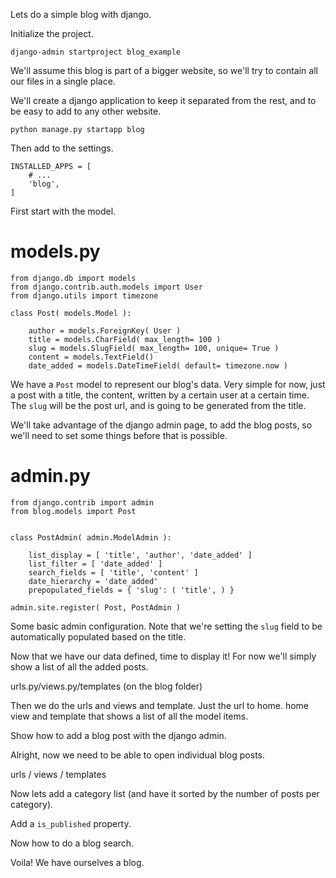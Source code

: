 Lets do a simple blog with django.

Initialize the project.

`django-admin startproject blog_example`


We'll assume this blog is part of a bigger website, so we'll try to contain all our files in a single place.

We'll create a django application to keep it separated from the rest, and to be easy to add to any other website.

`python manage.py startapp blog`

Then add to the settings.

    INSTALLED_APPS = [
        # ...
        'blog',
    ]


First start with the model.

# models.py #

    from django.db import models
    from django.contrib.auth.models import User
    from django.utils import timezone
    
    class Post( models.Model ):
    
        author = models.ForeignKey( User )
        title = models.CharField( max_length= 100 )
        slug = models.SlugField( max_length= 100, unique= True )
        content = models.TextField()
        date_added = models.DateTimeField( default= timezone.now )

We have a `Post` model to represent our blog's data. Very simple for now, just a post with a title, the content, written by a certain user at a certain time.
The `slug` will be the post url, and is going to be generated from the title.

We'll take advantage of the django admin page, to add the blog posts, so we'll need to set some things before that is possible.

# admin.py #

    from django.contrib import admin
    from blog.models import Post
    
    
    class PostAdmin( admin.ModelAdmin ):
    
        list_display = [ 'title', 'author', 'date_added' ]
        list_filter = [ 'date_added' ]
        search_fields = [ 'title', 'content' ]
        date_hierarchy = 'date_added'
        prepopulated_fields = { 'slug': ( 'title', ) }
    
    admin.site.register( Post, PostAdmin )

Some basic admin configuration. Note that we're setting the `slug` field to be automatically populated based on the title.

Now that we have our data defined, time to display it! For now we'll simply show a list of all the added posts.

urls.py/views.py/templates (on the blog folder)

Then we do the urls and views and template.
Just the url to home.
home view
and template that shows a list of all the model items.



Show how to add a blog post with the django admin.

  
Alright, now we need to be able to open individual blog posts.
 
urls / views / templates

Now lets add a category list (and have it sorted by the number of posts per category).


Add a `is_published` property.



Now how to do a blog search.



Voila! We have ourselves a blog. 

